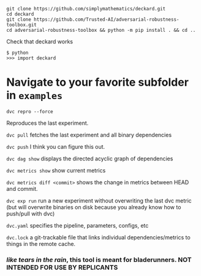 ```
git clone https://github.com/simplymathematics/deckard.git
cd deckard
git clone https://github.com/Trusted-AI/adversarial-robustness-toolbox.git
cd adversarial-robustness-toolbox && python -m pip install . && cd .. 
```

Check that deckard works

```$ python```  
```>>> import deckard```  

# Navigate to your favorite subfolder in `examples`

```dvc repro --force``` 

Reproduces the last experiment.

```dvc pull``` 
fetches the last experiment and all binary dependencies

```dvc push``` I think you can figure this out.

```dvc dag show``` 
displays the directed acyclic  graph of dependencies

```dvc metrics show``` 
show current metrics

```dvc metrics diff <commit>``` 
shows the change in metrics between HEAD and commit. 

```dvc exp run```
run a new experiment without overwriting the last dvc metric (but will overwrite binaries on disk because you already know how to push/pull with dvc)

```dvc.yaml``` specifies the pipeline, parameters, configs, etc 

```dvc.lock``` a git-trackable file that links individual dependencies/metrics to things in the remote cache.

### _like tears in the rain_, this tool is meant for bladerunners. NOT INTENDED FOR USE BY REPLICANTS

